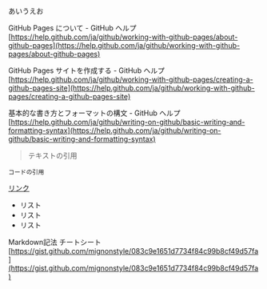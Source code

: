 あいうえお

GitHub Pages について - GitHub ヘルプ  
[https://help.github.com/ja/github/working-with-github-pages/about-github-pages](https://help.github.com/ja/github/working-with-github-pages/about-github-pages)

GitHub Pages サイトを作成する - GitHub ヘルプ  
[https://help.github.com/ja/github/working-with-github-pages/creating-a-github-pages-site](https://help.github.com/ja/github/working-with-github-pages/creating-a-github-pages-site)

基本的な書き方とフォーマットの構文 - GitHub ヘルプ  
[https://help.github.com/ja/github/writing-on-github/basic-writing-and-formatting-syntax](https://help.github.com/ja/github/writing-on-github/basic-writing-and-formatting-syntax)

>テキストの引用

```
コードの引用
```

[リンク](https://pages.github.com/)

- リスト
- リスト
- リスト

Markdown記法 チートシート  
[https://gist.github.com/mignonstyle/083c9e1651d7734f84c99b8cf49d57fa](https://gist.github.com/mignonstyle/083c9e1651d7734f84c99b8cf49d57fa)
